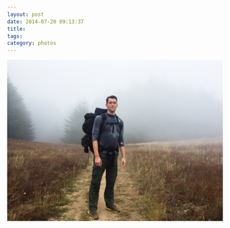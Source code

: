 ```yaml
---
layout: post
date: 2014-07-20 09:13:37
title: 
tags:
category: photos
---
```


![title](/assets/photoblog/brown-hiking.jpg)